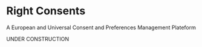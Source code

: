 # Right Consents

A European and Universal Consent and Preferences Management Plateform

UNDER CONSTRUCTION

